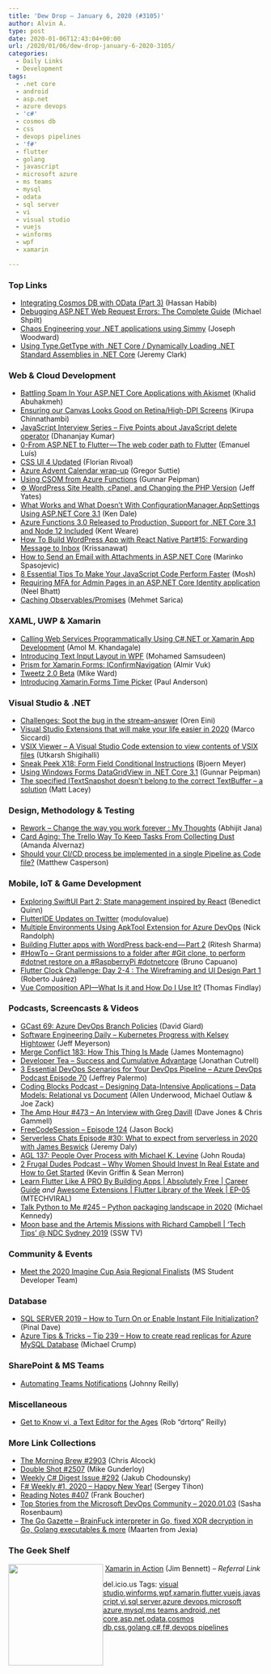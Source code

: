 ```yaml
---
title: 'Dew Drop – January 6, 2020 (#3105)'
author: Alvin A.
type: post
date: 2020-01-06T12:43:04+00:00
url: /2020/01/06/dew-drop-january-6-2020-3105/
categories:
  - Daily Links
  - Development
tags:
  - .net core
  - android
  - asp.net
  - azure devops
  - 'c#'
  - cosmos db
  - css
  - devops pipelines
  - 'f#'
  - flutter
  - golang
  - javascript
  - microsoft azure
  - ms teams
  - mysql
  - odata
  - sql server
  - vi
  - visual studio
  - vuejs
  - winforms
  - wpf
  - xamarin

---
```

### <a name="top"></a>Top Links

  * <a href="https://devblogs.microsoft.com/odata/integrating-cosmos-db-with-odata-part-3/" target="_blank" rel="noopener noreferrer">Integrating Cosmos DB with OData (Part 3)</a> (Hassan Habib)
  * <a href="https://michaelscodingspot.com/debugging-asp-net-web-request-errors/" target="_blank" rel="noopener noreferrer">Debugging ASP.NET Web Request Errors: The Complete Guide</a> (Michael Shpilt)
  * <a href="http://josephwoodward.co.uk/2020/01/chaos-engineering-your-dot-net-application-simmy" target="_blank" rel="noopener noreferrer">Chaos Engineering your .NET applications using Simmy</a> (Joseph Woodward)
  * <a href="https://jeremybytes.blogspot.com/2020/01/using-typegettype-with-net-core.html" target="_blank" rel="noopener noreferrer">Using Type.GetType with .NET Core / Dynamically Loading .NET Standard Assemblies in .NET Core</a> (Jeremy Clark)



### <a name="web"></a>Web & Cloud Development

  * <a href="https://khalidabuhakmeh.com/battling-spam-in-your-aspnet-core-applications-with-akismet" target="_blank" rel="noopener noreferrer">Battling Spam In Your ASP.NET Core Applications with Akismet</a> (Khalid Abuhakmeh)
  * <a href="http://kirupa.com/canvas/canvas_high_dpi_retina.htm" target="_blank" rel="noopener noreferrer">Ensuring our Canvas Looks Good on Retina/High-DPI Screens</a> (Kirupa Chinnathambi)
  * <a href="https://debugmode.net/2020/01/04/javascript-interview-series-five-points-about-javascript-delete-operator/" target="_blank" rel="noopener noreferrer">JavaScript Interview Series – Five Points about JavaScript delete operator</a> (Dhananjay Kumar)
  * <a href="https://medium.com/flutter-community/0-from-asp-net-to-flutter-the-web-coder-path-to-flutter-3009c5150c8?source=rss----86fb29d7cc6a---4" target="_blank" rel="noopener noreferrer">0-From ASP.NET to Flutter — The web coder path to Flutter</a> (Emanuel Luís)
  * <a href="https://www.w3.org/blog/CSS/2020/01/06/css-ui-4-updated/" target="_blank" rel="noopener noreferrer">CSS UI 4 Updated</a> (Florian Rivoal)
  * <a href="https://gregorsuttie.com/2020/01/03/azure-advent-calendar-wrap-up/" target="_blank" rel="noopener noreferrer">Azure Advent Calendar wrap-up</a> (Gregor Suttie)
  * <a href="https://gunnarpeipman.com/azure-functions-csom/" target="_blank" rel="noopener noreferrer">Using CSOM from Azure Functions</a> (Gunnar Peipman)
  * <a href="http://feedproxy.google.com/~r/SomewhatAbstract/~3/gjKuNS7arBM/" target="_blank" rel="noopener noreferrer">⚙️ WordPress Site Health, cPanel, and Changing the PHP Version</a> (Jeff Yates)
  * <a href="https://rimdev.io/what-works-and-what-doesnt-with-configurationmanager-appsettings-using-aspnetcore31/" target="_blank" rel="noopener noreferrer">What Works and What Doesn&#8217;t With ConfigurationManager.AppSettings Using ASP.NET Core 3.1</a> (Ken Dale)
  * <a href="https://www.infoq.com/news/2020/01/Azure-Functions-3/?utm_campaign=infoq_content&utm_source=infoq&utm_medium=feed&utm_term=global" target="_blank" rel="noopener noreferrer">Azure Functions 3.0 Released to Production, Support for .NET Core 3.1 and Node 12 Included</a> (Kent Weare)
  * <a href="https://hackernoon.com/build-wordpress-app-with-react-native-15-forwarding-message-to-inbox-to4uj32da?source=rss" target="_blank" rel="noopener noreferrer">How To Build WordPress App with React Native Part#15: Forwarding Message to Inbox</a> (Krissanawat)
  * <a href="https://code-maze.com/send-email-with-attachments-aspnetcore/" target="_blank" rel="noopener noreferrer">How to Send an Email with Attachments in ASP.NET Core</a> (Marinko Spasojevic)
  * <a href="https://hackernoon.com/8-essential-tips-to-make-your-javascript-code-perform-faster-6nr320p?source=rss" target="_blank" rel="noopener noreferrer">8 Essential Tips To Make Your JavaScript Code Perform Faster</a> (Mosh)
  * <a href="https://neelbhatt.com/2020/01/03/requiring-mfa-for-admin-pages-in-an-asp-net-core-identity-application/" target="_blank" rel="noopener noreferrer">Requiring MFA for Admin Pages in an ASP.NET Core Identity application</a> (Neel Bhatt)
  * <a href="https://hackernoon.com/caching-observables-85273795?source=rss" target="_blank" rel="noopener noreferrer">Caching Observables/Promises</a> (Mehmet Sarica)



### <a name="silverlight"></a>XAML, UWP & Xamarin

  * <a href="https://www.codeproject.com/Tips/1181779/Calling-Web-Services-Programmatically-Using-Csharp" target="_blank" rel="noopener noreferrer">Calling Web Services Programmatically Using C#.NET or Xamarin App Development</a> (Amol M. Khandagale)
  * <a href="https://www.syncfusion.com/blogs/post/introducing-text-input-layout-wpf.aspx" target="_blank" rel="noopener noreferrer">Introducing Text Input Layout in WPF</a> (Mohamed Samsudeen)
  * <a href="https://almirvuk.blogspot.com/2020/01/prism-for-xamarinforms.html" target="_blank" rel="noopener noreferrer">Prism for Xamarin.Forms: IConfirmNavigation</a> (Almir Vuk)
  * <a href="https://mike-ward.net/2020/01/04/tweetz-2-beta/" target="_blank" rel="noopener noreferrer">Tweetz 2.0 Beta</a> (Mike Ward)
  * <a href="https://www.syncfusion.com/blogs/post/introducing-xamarin-forms-time-picker.aspx" target="_blank" rel="noopener noreferrer">Introducing Xamarin.Forms Time Picker</a> (Paul Anderson)



### <a name="dotnet"></a>Visual Studio & .NET

  * <a href="http://feedproxy.google.com/~r/AyendeRahien/~3/n_EJTYABGlU/challenges-spot-the-bug-in-the-stream-answer" target="_blank" rel="noopener noreferrer">Challenges: Spot the bug in the stream–answer</a> (Oren Eini)
  * <a href="https://msicc.net/visual-studio-extensions-that-will-make-your-life-easier-in-2020/" target="_blank" rel="noopener noreferrer">Visual Studio Extensions that will make your life easier in 2020</a> (Marco Siccardi)
  * <a href="http://feedproxy.google.com/~r/visualstudiogeeks/otas/~3/aEr-CZO5oRU/vsix-viewer-extension" target="_blank" rel="noopener noreferrer">VSIX Viewer &#8211; A Visual Studio Code extension to view contents of VSIX files</a> (Utkarsh Shigihalli)
  * <a href="https://www.textcontrol.com/blog/2020/01/03/sneak-peek-x18-form-field-conditional-instructions/" target="_blank" rel="noopener noreferrer">Sneak Peek X18: Form Field Conditional Instructions</a> (Bjoern Meyer)
  * <a href="https://gunnarpeipman.com/datagridview-dotnet-core-31/" target="_blank" rel="noopener noreferrer">Using Windows Forms DataGridView in .NET Core 3.1</a> (Gunnar Peipman)
  * <a href="http://feedproxy.google.com/~r/MattLacey/~3/sxyiNEWH1bY/the-specified-itextsnapshot-doesnt.html" target="_blank" rel="noopener noreferrer">The specified ITextSnapshot doesn&#8217;t belong to the correct TextBuffer &#8211; a solution</a> (Matt Lacey)



### <a name="design"></a>Design, Methodology & Testing

  * <a href="https://abhijitjana.net/2020/01/06/rework-change-the-way-you-work-forever-my-thoughts/" target="_blank" rel="noopener noreferrer">Rework – Change the way you work forever : My Thoughts</a> (Abhijit Jana)
  * <a href="https://blog.trello.com/card-aging-power-up" target="_blank" rel="noopener noreferrer">Card Aging: The Trello Way To Keep Tasks From Collecting Dust</a> (Amanda Alvernaz)
  * <a href="http://feedproxy.google.com/~r/OctopusDeploy/~3/5amm8v-SnFI/cicd-pipeline-as-code-one-file" target="_blank" rel="noopener noreferrer">Should your CI/CD process be implemented in a single Pipeline as Code file?</a> (Matthew Casperson)



### <a name="mobile"></a>Mobile, IoT & Game Development

  * <a href="https://blog.scottlogic.com/2020/01/06/Exploring-SwiftUI-2-React-comparison.html" target="_blank" rel="noopener noreferrer">Exploring SwiftUI Part 2: State management inspired by React</a> (Benedict Quinn)
  * <a href="https://mobile.twitter.com/modulovalue/status/1213670276279545856?utm_source=share&utm_medium=ios_app&utm_name=iossmf" target="_blank" rel="noopener noreferrer">FlutterIDE Updates on Twitter</a> (modulovalue)
  * <a href="http://feedproxy.google.com/~r/NicksNetTravels/~3/q7jWrXxqaCo/" target="_blank" rel="noopener noreferrer">Multiple Environments Using ApkTool Extension for Azure DevOps</a> (Nick Randolph)
  * <a href="https://medium.com/flutter-community/building-flutter-apps-with-wordpress-back-end-part-2-f09a04e075f?source=rss----86fb29d7cc6a---4" target="_blank" rel="noopener noreferrer">Building Flutter apps with WordPress back-end — Part 2</a> (Ritesh Sharma)
  * <a href="http://feedproxy.google.com/~r/elbruno/~3/LVqE2wQI8Qc/" target="_blank" rel="noopener noreferrer">#HowTo – Grant permissions to a folder after #Git clone, to perform #dotnet restore on a #RaspberryPi #dotnetcore</a> (Bruno Capuano)
  * <a href="https://medium.com/flutter-community/flutter-clock-challenge-day-2-4-the-wireframing-and-ui-design-part-1-8ddb74c62c0a?source=rss----86fb29d7cc6a---4" target="_blank" rel="noopener noreferrer">Flutter Clock Challenge: Day 2-4 : The Wireframing and UI Design Part 1</a> (Roberto Juárez)
  * <a href="https://www.telerik.com/blogs/vue-composition-api-what-is-it-how-to-use-it" target="_blank" rel="noopener noreferrer">Vue Composition API—What Is it and How Do I Use It?</a> (Thomas Findlay)



### <a name="podcasts"></a>Podcasts, Screencasts & Videos

  * <a href="http://DavidGiard.com/2020/01/02/GCast69AzureDevOpsBranchPolicies.aspx" target="_blank" rel="noopener noreferrer">GCast 69: Azure DevOps Branch Policies</a> (David Giard)
  * <a href="https://softwareengineeringdaily.com/2020/01/06/kubernetes-progress-with-kelsey-hightower/" target="_blank" rel="noopener noreferrer">Software Engineering Daily &#8211; Kubernetes Progress with Kelsey Hightower</a> (Jeff Meyerson)
  * <a href="http://www.mergeconflict.fm/183" target="_blank" rel="noopener noreferrer">Merge Conflict 183: How This Thing Is Made</a> (James Montemagno)
  * <a href="http://developertea.simplecast.fm/68b4ab8a" target="_blank" rel="noopener noreferrer">Developer Tea &#8211; Success and Cumulative Advantage</a> (Jonathan Cutrell)
  * <a href="http://azuredevopspodcast.clear-measure.com/3-essential-devops-scenarios-for-your-devops-pipeline-episode-70" target="_blank" rel="noopener noreferrer">3 Essential DevOps Scenarios for Your DevOps Pipeline &#8211; Azure DevOps Podcast Episode 70</a> (Jeffrey Palermo)
  * <a href="https://www.codingblocks.net/podcast/designing-data-intensive-applications-data-models-relational-vs-document/" target="_blank" rel="noopener noreferrer">Coding Blocks Podcast &#8211; Designing Data-Intensive Applications – Data Models: Relational vs Document</a> (Allen Underwood, Michael Outlaw & Joe Zack)
  * <a href="http://feedproxy.google.com/~r/TheAmpHour/~3/9MFqvcVIy5M/" target="_blank" rel="noopener noreferrer">The Amp Hour #473 – An Interview with Greg Davill</a> (Dave Jones & Chris Gammell)
  * <a href="http://www.youtube.com/watch?v=xnSOX01erGE" target="_blank" rel="noopener noreferrer">FreeCodeSession &#8211; Episode 124</a> (Jason Bock)
  * <a href="https://share.transistor.fm/s/1acb4f57" target="_blank" rel="noopener noreferrer">Serverless Chats Episode #30: What to expect from serverless in 2020 with James Beswick</a> (Jeremy Daly)
  * <a href="https://www.ageekleader.com/agl-137-people-over-process-with-michael-k-levine/" target="_blank" rel="noopener noreferrer">AGL 137: People Over Process with Michael K. Levine</a> (John Rouda)
  * <a href="https://2frugaldudes.com/why-women-should-invest-in-real-estate-and-how-to-get-started/" target="_blank" rel="noopener noreferrer">2 Frugal Dudes Podcast &#8211; Why Women Should Invest In Real Estate and How to Get Started</a> (Kevin Griffin & Sean Merron)
  * <a href="http://www.youtube.com/watch?v=693dvb_RJ6M" target="_blank" rel="noopener noreferrer">Learn Flutter Like A PRO By Building Apps | Absolutely Free | Career Guide</a> _and_ <a href="http://www.youtube.com/watch?v=k1EYzQAhV-g" target="_blank" rel="noopener noreferrer">Awesome Extensions | Flutter Library of the Week | EP-05</a> (MTECHVIRAL)
  * <a href="https://talkpython.fm/episodes/show/245/python-packaging-landscape-in-2020" target="_blank" rel="noopener noreferrer">Talk Python to Me #245 &#8211; Python packaging landscape in 2020</a> (Michael Kennedy)
  * <a href="http://www.youtube.com/watch?v=Li22qBAbDcE" target="_blank" rel="noopener noreferrer">Moon base and the Artemis Missions with Richard Campbell | &#8216;Tech Tips&#8217; @ NDC Sydney 2019</a> (SSW TV)



### <a name="events"></a>Community & Events

  * <a href="https://techcommunity.microsoft.com/t5/student-developer-blog/meet-the-2020-imagine-cup-asia-regional-finalists/ba-p/1086465" target="_blank" rel="noopener noreferrer">Meet the 2020 Imagine Cup Asia Regional Finalists</a> (MS Student Developer Team)



### <a name="sql"></a>Database

  * <a href="https://blog.sqlauthority.com/2020/01/06/sql-server-2019-how-to-turn-on-or-enable-instant-file-initialization/" target="_blank" rel="noopener noreferrer">SQL SERVER 2019 – How to Turn On or Enable Instant File Initialization?</a> (Pinal Dave)
  * <a href="https://microsoft.github.io/AzureTipsAndTricks/blog/tip239.html" target="_blank" rel="noopener noreferrer">Azure Tips & Tricks &#8211; Tip 239 &#8211; How to create read replicas for Azure MySQL Database</a> (Michael Crump)



### <a name="sp"></a>SharePoint & MS Teams

  * <a href="http://blog.johnnyreilly.com/2019/12/automating-teams-notifications-recently.html" target="_blank" rel="noopener noreferrer">Automating Teams Notifications</a> (Johnny Reilly)



### <a name="misc"></a>Miscellaneous

  * <a href="https://thenewstack.io/get-to-know-vi-a-text-editor-for-the-ages/" target="_blank" rel="noopener noreferrer">Get to Know vi, a Text Editor for the Ages</a> (Rob &#8220;drtorq&#8221; Reilly)



### <a name="links"></a>More Link Collections

  * <a href="http://feedproxy.google.com/~r/ReflectivePerspective/~3/egPtGDF9tZg/" target="_blank" rel="noopener noreferrer">The Morning Brew #2903</a> (Chris Alcock)
  * <a href="https://afreshcup.com/home/2020/01/06/double-shot-2507.html" target="_blank" rel="noopener noreferrer">Double Shot #2507</a> (Mike Gunderloy)
  * <a href="http://feedproxy.google.com/~r/digest-csharp/~3/TK_eK70zVpA/292" target="_blank" rel="noopener noreferrer">Weekly C# Digest Issue #292</a> (Jakub Chodounsky)
  * <a href="https://sergeytihon.com/2020/01/03/f-weekly-1-2020-happy-new-year/" target="_blank" rel="noopener noreferrer">F# Weekly #1, 2020 – Happy New Year!</a> (Sergey Tihon)
  * <a href="http://www.frankysnotes.com/2020/01/reading-notes-407.html" target="_blank" rel="noopener noreferrer">Reading Notes #407</a> (Frank Boucher)
  * <a href="https://devblogs.microsoft.com/devops/top-stories-from-the-microsoft-devops-community-2020-01-03/" target="_blank" rel="noopener noreferrer">Top Stories from the Microsoft DevOps Community – 2020.01.03</a> (Sasha Rosenbaum)
  * <a href="https://www.getrevue.co/profile/golang-jexia/archive/217104" target="_blank" rel="noopener noreferrer">The Go Gazette &#8211; BrainFuck interpreter in Go, fixed XOR decryption in Go, Golang executables & more</a> (Maarten from Jexia)



### <a name="shelf"></a>The Geek Shelf

<img loading="lazy" decoding="async" width="187" height="200" align="left" style="margin: 0px 0px 10px; border: 0px currentcolor; border-image: none; float: left; display: inline; background-image: none;" src="https://m.media-amazon.com/images/I/41NR4ozUKfL._AC_UL320_ML3_.jpg" border="0" /> &nbsp;<a href="https://www.amazon.com/Xamarin-Action-Creating-native-cross-platform/dp/1617294381/?tag=amavin-20" target="_blank" rel="noopener noreferrer">Xamarin in Action</a> (Jim Bennett) _&#8211; Referral Link_











<div class="wlWriterEditableSmartContent" id="scid:77ECF5F8-D252-44F5-B4EB-D463C5396A79:bfe31cbf-4720-4abc-b0dc-de2d74f34b2f" style="margin: 0px; padding: 0px; float: none; display: inline;">
  del.icio.us Tags: <a href="http://del.icio.us/popular/visual+studio" rel="tag">visual studio</a>,<a href="http://del.icio.us/popular/winforms" rel="tag">winforms</a>,<a href="http://del.icio.us/popular/wpf" rel="tag">wpf</a>,<a href="http://del.icio.us/popular/xamarin" rel="tag">xamarin</a>,<a href="http://del.icio.us/popular/flutter" rel="tag">flutter</a>,<a href="http://del.icio.us/popular/vuejs" rel="tag">vuejs</a>,<a href="http://del.icio.us/popular/javascript" rel="tag">javascript</a>,<a href="http://del.icio.us/popular/vi" rel="tag">vi</a>,<a href="http://del.icio.us/popular/sql+server" rel="tag">sql server</a>,<a href="http://del.icio.us/popular/azure+devops" rel="tag">azure devops</a>,<a href="http://del.icio.us/popular/microsoft+azure" rel="tag">microsoft azure</a>,<a href="http://del.icio.us/popular/mysql" rel="tag">mysql</a>,<a href="http://del.icio.us/popular/ms+teams" rel="tag">ms teams</a>,<a href="http://del.icio.us/popular/android" rel="tag">android</a>,<a href="http://del.icio.us/popular/.net+core" rel="tag">.net core</a>,<a href="http://del.icio.us/popular/asp.net" rel="tag">asp.net</a>,<a href="http://del.icio.us/popular/odata" rel="tag">odata</a>,<a href="http://del.icio.us/popular/cosmos+db" rel="tag">cosmos db</a>,<a href="http://del.icio.us/popular/css" rel="tag">css</a>,<a href="http://del.icio.us/popular/golang" rel="tag">golang</a>,<a href="http://del.icio.us/popular/c%23" rel="tag">c#</a>,<a href="http://del.icio.us/popular/f%23" rel="tag">f#</a>,<a href="http://del.icio.us/popular/devops+pipelines" rel="tag">devops pipelines</a>
</div>
